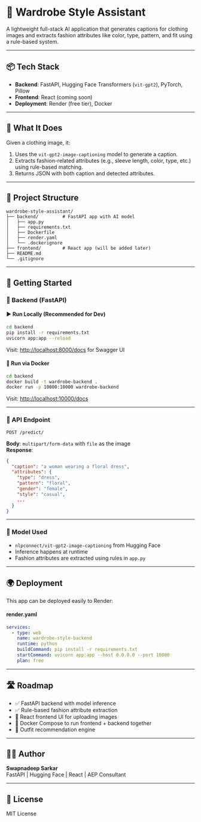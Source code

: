 # 👗 Wardrobe Style Assistant

A lightweight full-stack AI application that generates captions for clothing images and extracts fashion attributes like color, type, pattern, and fit using a rule-based system.

---

## 📦 Tech Stack

- **Backend**: FastAPI, Hugging Face Transformers (`vit-gpt2`), PyTorch, Pillow
- **Frontend**: React (coming soon)
- **Deployment**: Render (free tier), Docker

---

## 🧠 What It Does

Given a clothing image, it:
1. Uses the `vit-gpt2-image-captioning` model to generate a caption.
2. Extracts fashion-related attributes (e.g., sleeve length, color, type, etc.) using rule-based matching.
3. Returns JSON with both caption and detected attributes.

---

## 📁 Project Structure

```
wardrobe-style-assistant/
├── backend/         # FastAPI app with AI model
│   ├── app.py
│   ├── requirements.txt
│   ├── Dockerfile
│   ├── render.yaml
│   └── .dockerignore
├── frontend/        # React app (will be added later)
├── README.md
└── .gitignore
```

---

## 🚀 Getting Started

### 🔧 Backend (FastAPI)

#### ▶️ Run Locally (Recommended for Dev)

```bash
cd backend
pip install -r requirements.txt
uvicorn app:app --reload
```

Visit: [http://localhost:8000/docs](http://localhost:8000/docs) for Swagger UI

#### 🐳 Run via Docker

```bash
cd backend
docker build -t wardrobe-backend .
docker run -p 10000:10000 wardrobe-backend
```

Visit: [http://localhost:10000/docs](http://localhost:10000/docs)

---

### 🧪 API Endpoint

`POST /predict/`

**Body**: `multipart/form-data` with `file` as the image  
**Response**:

```json
{
  "caption": "a woman wearing a floral dress",
  "attributes": {
    "type": "dress",
    "pattern": "floral",
    "gender": "female",
    "style": "casual",
    ...
  }
}
```

---

### 🧠 Model Used

- `nlpconnect/vit-gpt2-image-captioning` from Hugging Face
- Inference happens at runtime
- Fashion attributes are extracted using rules in `app.py`

---

## 🌍 Deployment

This app can be deployed easily to Render:

#### render.yaml

```yaml
services:
  - type: web
    name: wardrobe-style-backend
    runtime: python
    buildCommand: pip install -r requirements.txt
    startCommand: uvicorn app:app --host 0.0.0.0 --port 10000
    plan: free
```

---

## 🛣️ Roadmap

- ✅ FastAPI backend with model inference
- ✅ Rule-based fashion attribute extraction
- 🔲 React frontend UI for uploading images
- 🔲 Docker Compose to run frontend + backend together
- 🔲 Outfit recommendation engine

---

## 🧑‍💻 Author

**Swapnadeep Sarkar**  
FastAPI | Hugging Face | React | AEP Consultant

---

## 🪪 License

MIT License